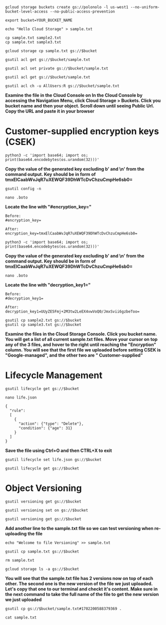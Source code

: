 ```
gcloud storage buckets create gs://polonolo -l us-west1 --no-uniform-bucket-level-access --no-public-access-prevention
```

```
export bucket=YOUR_BUCKET_NAME
```

```
echo "Hello Cloud Storage" > sample.txt
```

```
cp sample.txt sample2.txt
cp sample.txt sample3.txt
```

```
gcloud storage cp sample.txt gs://$bucket
```

```
gsutil acl get gs://$bucket/sample.txt
```

```
gsutil acl set private gs://$bucket/sample.txt
```

```
gsutil acl get gs://$bucket/sample.txt
```

```
gsutil acl ch -u AllUsers:R gs://$bucket/sample.txt
```

**Examine the file in the Cloud Console on In the Cloud Console by accessing the Navigation Menu, click Cloud Storage > Buckets. Click you bucket name and then your object. Scroll down until seeing Public Url. Copy the URL and paste it in your browser**

# Customer-supplied encryption keys (CSEK)

```
python3 -c 'import base64; import os; print(base64.encodebytes(os.urandom(32)))'
```

**Copy the value of the generated key excluding b' and \n' from the command output. Key should be in form of tmxElCaabWvJqR7uXEWQF39DhWTcDvChzuCmpHe6sb0=**

```
gsutil config -n
```

```
nano .boto
```

**Locate the line with "#encryption_key="**

```
Before:
#encryption_key=

After:
encryption_key=tmxElCaabWvJqR7uXEWQF39DhWTcDvChzuCmpHe6sb0=
```

```
python3 -c 'import base64; import os; print(base64.encodebytes(os.urandom(32)))'
```

**Copy the value of the generated key excluding b' and \n' from the command output. Key should be in form of tmxElCaabWvJqR7uXEWQF39DhWTcDvChzuCmpHe6sb0=**

```
nano .boto
```

**Locate the line with "decryption_key1="**

```
Before:
#decryption_key1=

After:
decryption_key1=UUyZE5Fmj+2M3tw2LeEX4vwVoQ0/JmxSvii6gzbeToo=
```

```
gsutil cp sample2.txt gs://$bucket
gsutil cp sample3.txt gs://$bucket
```

**Examine the files in the Cloud Storage Console. Click you bucket name. You will get a list of all current sample.txt files. Move your cursor on top any of the 3 files, and hover to the right until reaching the "Encryption" column. You will see that the first file we uploaded before setting CSEK is "Google-managed", and the other two are " Customer-supplied"**

# Lifecycle Management

```
gsutil lifecycle get gs://$bucket
```

```
nano life.json
```

```
{
  "rule":
  [
    {
      "action": {"type": "Delete"},
      "condition": {"age": 31}
    }
  ]
}
```

**Save the file using Ctrl+O and then CTRL+X to exit**

```
gsutil lifecycle set life.json gs://$bucket
```

```
gsutil lifecycle get gs://$bucket
```

# Object Versioning

```
gsutil versioning get gs://$bucket
```

```
gsutil versioning set on gs://$bucket
```

```
gsutil versioning get gs://$bucket
```

**Add another line to the sample.txt file so we can test versioning when re-uploading the file**

```
echo "Welcome to file Versioning" >> sample.txt
```

```
gsutil cp sample.txt gs://$bucket
```

```
rm sample.txt
```

```
gcloud storage ls -a gs://$bucket
```

**You will see that the sample.txt file has 2 versions now on top of each other. The second one is the new version of the file we just uploaded. Let's copy that one to our terminal and checkt it's content. Make sure in the next command to take the full name of the file to get the new version we just uploaded**

```
gsutil cp gs://$bucket/sample.txt#1702200588379369 .
```

```
cat sample.txt
```


